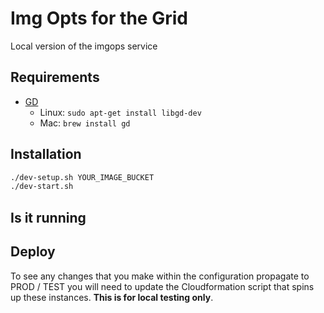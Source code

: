 # Img Opts for the Grid
Local version of the imgops service

## Requirements
* [GD](http://libgd.github.io/)
  * Linux: `sudo apt-get install libgd-dev`
  * Mac:  `brew install gd`

## Installation
``` Bash
./dev-setup.sh YOUR_IMAGE_BUCKET
./dev-start.sh
```

## Is it running

[](http://localhost:9008/_)

## Deploy
To see any changes that you make within the configuration propagate to
PROD / TEST you will need to update the Cloudformation script that spins up these
instances. __This is for local testing only__.
